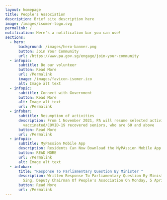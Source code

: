 ```yaml
---
layout: homepage
title: People's Association
description: Brief site description here
image: /images/isomer-logo.svg
permalink: /
notification: Here's a notification bar you can use!
sections:
  - hero:
      background: /images/hero-banner.png
      button: Join Your Community
      url: /https://www.pa.gov.sg/engage/join-your-community
  - infopic:
      subtitle: Be our volunteer
      button: Read More
      url: /Permalink
      image: /images/favicon-isomer.ico
      alt: Image alt text
  - infopic:
      subtitle: Connect with Government
      button: Read More
      alt: Image alt text
      url: /Permalink
  - infobar:
      subtitle: Resumption of activities
      description: From 1 November 2021, PA will resume selected activities for fully
        vaccinated/COVID-19 recovered seniors, who are 60 and above
      button: Read More
      url: /Permalink
  - infopic:
      subtitle: MyPassion Mobile App
      description: Residents Can Now Download the MyPAssion Mobile App on Their Phones
      button: READ MORE
      url: /Permalink
      alt: Image alt text
  - infobar:
      title: "Response To Parliamentary Question By Minister "
      description: Written Response To Parliamentary Question By Minister Chan Chun
        Sing, Deputy Chairman Of People's Association On Monday, 5 April 2021
      button: Read More
      url: /Permalink
---
```


